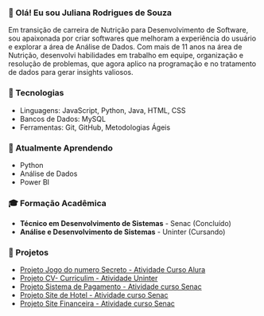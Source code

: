 ### 👋 Olá! Eu sou Juliana Rodrigues de Souza

Em transição de carreira de Nutrição para Desenvolvimento de Software, sou apaixonada por criar softwares que melhoram a experiência do usuário e explorar a área de Análise de Dados. Com mais de 11 anos na área de Nutrição, desenvolvi habilidades em trabalho em equipe, organização e resolução de problemas, que agora aplico na programação e no tratamento de dados para gerar insights valiosos.

### 🚀 Tecnologias
- Linguagens: JavaScript, Python, Java, HTML, CSS
- Bancos de Dados: MySQL
- Ferramentas: Git, GitHub, Metodologias Ágeis

### 🌱 Atualmente Aprendendo
- Python 
- Análise de Dados
- Power BI

### 🎓 Formação Acadêmica
- **Técnico em Desenvolvimento de Sistemas** - Senac (Concluído)
- **Análise e Desenvolvimento de Sistemas** - Uninter (Cursando)

### 💼 Projetos
- [Projeto Jogo do numero Secreto - Atividade Curso Alura](https://jogo-sepia-xi.vercel.app/)
- [Projeto CV- Curriculim - Atividade Uninter](https://jursouza.github.io)
- [Projeto Sistema de Pagamento - Atividade curso Senac](https://pagamento-bavarois-4b9517.netlify.app/)
- [Projeto Site de Hotel - Atividade curso Senac](https://hotel-valkyrie-ac26b2.netlify.app/)
- [Projeto Site Financeira - Atividade curso Senac](https://financeira-druid-9e319c.netlify.app/)
